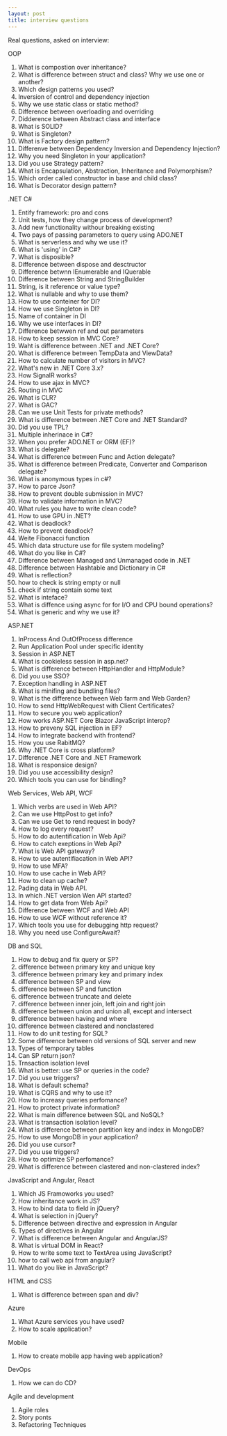 ```yaml
---
layout: post
title: interview questions
---
```

Real questions, asked on interview:

OOP
1. What is compostion over inheritance?
2. What is difference between struct and class? Why we use one or another?
3. Which design patterns you used?
4. Inversion of control and dependency injection
5. Why we use static class or static method?
6. Difference between overloading and overriding
7. Didderence between Abstract class and interface
8. What is SOLID?
9. What is Singleton?
10. What is Factory design pattern?
11. Differenve between Dependency Inversion and Dependency Injection?
12. Why you need Singleton in your application?
13. Did you use Strategy pattern?
14. What is Encapsulation, Abstraction, Inheritance and Polymorphism?
15. Which order called constructor in base and child class?
16. What is Decorator design pattern?


.NET C#
1. Entify framework: pro and cons
2. Unit tests, how they change process of development?
3. Add new functionality withour breaking existing
4. Two pays of passing parameters to query using ADO.NET
5. What is serverless and why we use it?
6. What is 'using' in C#?
7. What is disposible?
8. Difference between dispose and desctructor
9. Difference betwnn IEnumerable and IQuerable
10. Difference between String and StringBuilder
11. String, is it reference or value type?
12. What is nullable and why to use them?
13. How to use conteiner for DI?
14. How we use Singleton in DI?
15. Name of container in DI
16. Why we use interfaces in DI?
17. Difference betwwen ref and out parameters
18. How to keep session in MVC Core?
19. Waht is difference between .NET and .NET Core?
20. What is difference between TempData and ViewData?
21. How to calculate number of visitors in MVC?
22. What's new in .NET Core 3.x?
23. How SignalR works?
24. How to use ajax in MVC?
25. Routing in MVC
26. What is CLR?
27. What is GAC?
28. Can we use Unit Tests for private methods?
29. What is difference between .NET Core and .NET Standard?
30. Did you use TPL?
31. Multiple inherinace in C#?
32. When you prefer ADO.NET or ORM (EF)?
33. What is delegate?
34. What is difference between Func and Action delegate?
35. What is difference between Predicate, Converter and Comparison delegate?
36. What is anonymous types in c#?
37. How to parce Json?
38. How to prevent double submission in MVC?
39. How to validate information in MVC?
40. What rules you have to write clean code?
41. How to use GPU in .NET?
42. What is deadlock?
43. How to prevent deadlock?
44. Weite Fibonacci function
45. Which data structure use for file system modeling?
46. What do you like in C#?
47. Difference between Managed and Unmanaged code in .NET
48. Difference between Hashtable and Dictionary in C#
49. What is reflection?
50. how to check is string empty or null
51. check if string contain some text
52. What is inteface?
53. What is diffence using async for for I/O and CPU bound operations?
54. What is generic and why we use it?


ASP.NET
1. InProcess And OutOfProcess difference
2. Run Application Pool under specific identity
3. Session in ASP.NET
4. What is cookieless session in asp.net?
5. What is difference between HttpHandler and HttpModule?
6. Did you use SSO?
7. Exception handling in ASP.NET
8. What is minifing and bundling files?
9. What is the difference between Web farm and Web Garden?
10. How to send HttpWebRequest with Client Certificates?
11. How to secure you web application?
12. How works ASP.NET Core Blazor JavaScript interop?
13. How to preveny SQL injection in EF?
14. How to integrate backend with frontend?
15. How you use RabitMQ?
16. Why .NET Core  is cross platform?
17. Difference .NET Core and .NET Framework
18. What is responsice design?
19. Did you use accessibility design?
20. Which tools you can use for bindling? 


Web Services, Web API, WCF
1. Which verbs are used in Web API?
2. Can we use HttpPost to get info?
3. Can we use Get to rend request in body?
4. How to log every request?
5. How to do autentification in Web Api?
6. How to catch exeptions in Web Api?
7. What is Web API gateway?
8. How to use autentifiacation in Web API?
9. How to use MFA?
10. How to use cache in Web API?
11. How to clean up cache?
12. Pading data in Web API.
13. In which .NET version Wen API started?
14. How to get data from Web Api?
15. Difference between WCF and Web API
16. How to use WCF without reference it?
17. Which tools you use for debugging http request?
18. Why you need use ConfigureAwait?


DB and SQL
1. How to debug and fix query or SP?
2. difference between primary key and unique key
3. difference between primary key and primary index
4. difference between SP and view
5. difference between SP and function
6. difference between truncate and delete 
7. difference between inner join, left join and right join
8. difference between union and union all, except and intersect
9. difference between having and where
10. difference between clastered and nonclastered 
11. How to do unit testing for SQL?
12. Some difference between old versions of SQL server and new
13. Types of temporary tables
14. Can SP return json?
15. Trnsaction isolation level
16. What is better: use SP or queries in the code?
17. Did you use triggers?
18. What is default schema?
19. What is CQRS and why to use it?
20. How to increasy queries perfomance?
21. How to protect private information?
22. What is main difference between SQL and NoSQL?
23. What is transaction isolation level?
24. What is difference between partition key and index in MongoDB?
25. How to use MongoDB in your application?
26. Did you use cursor?
27. Did you use triggers?
28. How to optimize SP perfomance?
29. What is difference between clastered and non-clastered index?


JavaScript and Angular, React
1. Which JS Framoworks you used?
2. How inheritance work in JS?
3. How to bind data to field in jQuery?
4. What is selection in jQuery?
5. Difference between directive and expression in Angular
6. Types of directives in Angular
7. What is difference between Angular and AngularJS?
8. What is virtual DOM in React?
9. How to write some text to TextArea using JavaScript?
10. how to call web api from angular?
11. What do you like in JavaScript?


HTML and CSS
1. What is difference between span and div?


Azure
1. What Azure services you have used?
2. How to scale application?


Mobile
1. How to create mobile app having web application?


DevOps
1. How we can do CD?


Agile and development
1. Agile roles
2. Story ponts
3. Refactoring Techniques


